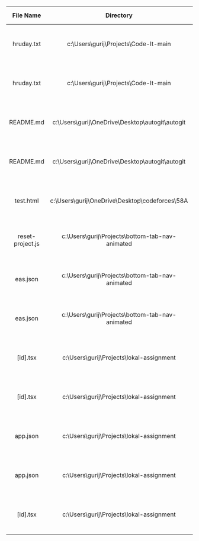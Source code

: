 | File Name | Directory | Files affected | Time Stamp |
|:---:|:---:|:---:|:---:|
| hruday.txt | c:\Users\gurij\Projects\Code-It-main | 3 | Fri, 24 Jan 2025 06:42:53 GMT |
| hruday.txt | c:\Users\gurij\Projects\Code-It-main | 2 | Fri, 24 Jan 2025 06:43:23 GMT |
| README.md | c:\Users\gurij\OneDrive\Desktop\autogit\autogit | 58 | Fri, 24 Jan 2025 07:11:27 GMT |
| README.md | c:\Users\gurij\OneDrive\Desktop\autogit\autogit | 114 | Fri, 24 Jan 2025 08:02:35 GMT |
| test.html | c:\Users\gurij\OneDrive\Desktop\codeforces\58A | 21 | Tue, 04 Feb 2025 11:11:52 GMT |
| reset-project.js | c:\Users\gurij\Projects\bottom-tab-nav-animated | 9 | Thu, 20 Mar 2025 03:29:02 GMT |
| eas.json | c:\Users\gurij\Projects\bottom-tab-nav-animated | 10 | Thu, 20 Mar 2025 03:59:02 GMT |
| eas.json | c:\Users\gurij\Projects\bottom-tab-nav-animated | 12 | Thu, 20 Mar 2025 04:59:02 GMT |
| [id].tsx | c:\Users\gurij\Projects\lokal-assignment | 7 | Sun, 30 Mar 2025 03:03:50 GMT |
| [id].tsx | c:\Users\gurij\Projects\lokal-assignment | 21 | Sun, 30 Mar 2025 03:33:50 GMT |
| app.json | c:\Users\gurij\Projects\lokal-assignment | 43 | Sun, 30 Mar 2025 04:35:21 GMT |
| app.json | c:\Users\gurij\Projects\lokal-assignment | 22 | Sun, 30 Mar 2025 05:05:21 GMT |
| [id].tsx | c:\Users\gurij\Projects\lokal-assignment | 2 | Sun, 30 Mar 2025 05:35:21 GMT |
